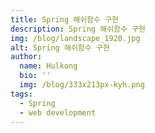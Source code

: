 ```yaml
---
title: Spring 해쉬함수 구현
description: Spring 해쉬함수 구현
img: /blog/landscape_1920.jpg
alt: Spring 해쉬함수 구현
author:
  name: Hulkong
  bio: ''
  img: /blog/333x213px-kyh.png
tags:
  - Spring
  - web development
---
```

